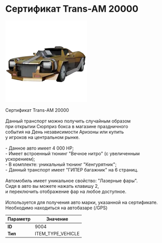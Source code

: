# Сертификат Trans-AM 20000

![Item Image](../img/9004.webp?raw=true)

Сертификат Trans-AM 20000<br><br>Данный транспорт можно получить случайным образом<br>при открытии Сюрприз бокса в магазине праздничного<br>события на День независимости Аризоны или купить<br>у игроков на центральном рынке.<br><br>- Данное авто имеет 4 000 HP;<br>- Имеет встроенный тюнинг "Вечное нитро" (с увеличенным ускорением);<br>- В комплекте: уникальный тюнинг "Кенгурятник";<br>- Данный транспорт имеет "ГИПЕР багажник" на 6 страниц.<br><br>Автомобиль имеет уникальное свойство: "Лазерные фары".<br>Сидя в авто вы можете нажать клавишу 2,<br>и переключить отображение фар на любое доступное.<br><br>Используется для получения авто марки, указанной на сертификате.<br>Необходимо находиться на автобазаре (/GPS)


| Параметр | Значение |
|----------|----------|
| **ID** | 9004 |
| **Тип** | ITEM_TYPE_VEHICLE |

